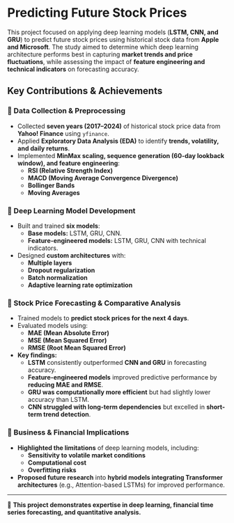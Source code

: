 # Predicting Future Stock Prices

This project focused on applying deep learning models (**LSTM, CNN, and GRU**) to predict future stock prices using historical stock data from **Apple and Microsoft**. The study aimed to determine which deep learning architecture performs best in capturing **market trends and price fluctuations**, while assessing the impact of **feature engineering and technical indicators** on forecasting accuracy.

## Key Contributions & Achievements

### 📌 Data Collection & Preprocessing
- Collected **seven years (2017–2024)** of historical stock price data from **Yahoo! Finance** using `yfinance`.
- Applied **Exploratory Data Analysis (EDA)** to identify **trends, volatility, and daily returns**.
- Implemented **MinMax scaling, sequence generation (60-day lookback window), and feature engineering**:
  - **RSI (Relative Strength Index)**
  - **MACD (Moving Average Convergence Divergence)**
  - **Bollinger Bands**
  - **Moving Averages**

### 📌 Deep Learning Model Development
- Built and trained **six models**:
  - **Base models:** LSTM, GRU, CNN.
  - **Feature-engineered models:** LSTM, GRU, CNN with technical indicators.
- Designed **custom architectures** with:
  - **Multiple layers**
  - **Dropout regularization**
  - **Batch normalization**
  - **Adaptive learning rate optimization**

### 📌 Stock Price Forecasting & Comparative Analysis
- Trained models to **predict stock prices for the next 4 days**.
- Evaluated models using:
  - **MAE (Mean Absolute Error)**
  - **MSE (Mean Squared Error)**
  - **RMSE (Root Mean Squared Error)**
- **Key findings:**
  - **LSTM** consistently outperformed **CNN and GRU** in forecasting accuracy.
  - **Feature-engineered models** improved predictive performance by **reducing MAE and RMSE**.
  - **GRU was computationally more efficient** but had slightly lower accuracy than LSTM.
  - **CNN struggled with long-term dependencies** but excelled in **short-term trend detection**.

### 📌 Business & Financial Implications
- **Highlighted the limitations** of deep learning models, including:
  - **Sensitivity to volatile market conditions**
  - **Computational cost**
  - **Overfitting risks**
- **Proposed future research** into **hybrid models integrating Transformer architectures** (e.g., Attention-based LSTMs) for improved performance.

---
🚀 **This project demonstrates expertise in deep learning, financial time series forecasting, and quantitative analysis.**
